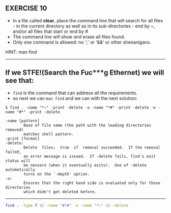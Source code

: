 ## EXERCISE 10

* In a file called **clear**, place the command line that will search for all files - in the current directory as well as in its sub-directories - end by ~, and/or all files that start or end by #
* The command line will show and erase all files found.
* Only one command is allowed: no ';' or '&&' or other shenanigans.

HINT: man find

------------------------------------------
## If we STFE!(Search the Fuc***g Ethernet) we will see that:

* `find` is the command that can address all the requirements.
* so next we can `man find` and we can with the next solution:

```
$ find . -name "*~" -print -delete -o -name "*#" -print -delete -o -name "#*" -print -delete

-name [pattern]
		Base of file name (the path with the leading directories removed)
		matches shell pattern.
-print [format]
-delete:
		Delete  files;  true  if  removal succeeded.  If the removal failed,
		an error message is issued.  If -delete fails, find's exit status will
		be nonzero (when it eventually exits).  Use of -delete automatically
		turns on the `-depth' option.
-o:
		Ensures that the right hand side is evaluated only for those directories
		which didn't get deleted before.
```
---------------------

```bash
find . -type f \( -name "#*#" -o -name "*~" \) -delete
```
